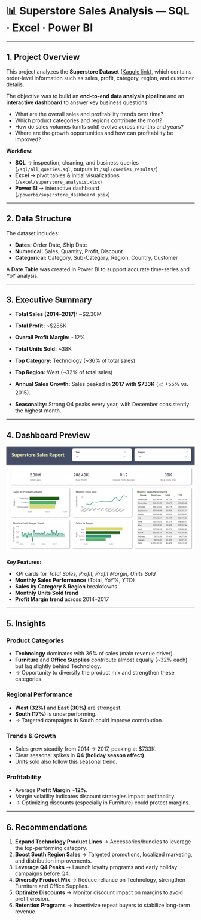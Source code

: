 # 📊 Superstore Sales Analysis — SQL · Excel · Power BI

---

## 1. Project Overview

This project analyzes the **Superstore Dataset** ([Kaggle link](https://www.kaggle.com/datasets/vivek468/superstore-dataset-final)), which contains order-level information such as sales, profit, category, region, and customer details.  

The objective was to build an **end-to-end data analysis pipeline** and an **interactive dashboard** to answer key business questions:

- What are the overall sales and profitability trends over time?  
- Which product categories and regions contribute the most?  
- How do sales volumes (units sold) evolve across months and years?  
- Where are the growth opportunities and how can profitability be improved?  

**Workflow:**
- **SQL** → inspection, cleaning, and business queries (`/sql/all_queries.sql`, outputs in `/sql/queries_results/`)  
- **Excel** → pivot tables & initial visualizations (`/excel/superstore_analysis.xlsx`)  
- **Power BI** → interactive dashboard (`/powerbi/superstore_dashboard.pbix`)  

---

## 2. Data Structure

The dataset includes:  

- **Dates:** Order Date, Ship Date  
- **Numerical:** Sales, Quantity, Profit, Discount  
- **Categorical:** Category, Sub-Category, Region, Country, Customer  

A **Date Table** was created in Power BI to support accurate time-series and YoY analysis.  

---

## 3. Executive Summary

- **Total Sales (2014–2017):** ~\$2.30M  
- **Total Profit:** ~\$286K  
- **Overall Profit Margin:** ~12%  
- **Total Units Sold:** ~38K  

- **Top Category:** Technology (~36% of total sales)  
- **Top Region:** West (~32% of total sales)  

- **Annual Sales Growth:** Sales peaked in **2017 with \$733K** (📈 +55% vs. 2015).  
- **Seasonality:** Strong Q4 peaks every year, with December consistently the highest month.  

---

## 4. Dashboard Preview

![Superstore Dashboard](./powerbi/superstore_dashboard.png)

**Key Features:**
- KPI cards for *Total Sales, Profit, Profit Margin, Units Sold*  
- **Monthly Sales Performance** (Total, YoY%, YTD)  
- **Sales by Category & Region** breakdowns  
- **Monthly Units Sold trend**  
- **Profit Margin trend** across 2014–2017  

---

## 5. Insights

### Product Categories
- **Technology** dominates with 36% of sales (main revenue driver).  
- **Furniture** and **Office Supplies** contribute almost equally (~32% each) but lag slightly behind Technology.  
- → Opportunity to diversify the product mix and strengthen these categories.  

### Regional Performance
- **West (32%)** and **East (30%)** are strongest.  
- **South (17%)** is underperforming.  
- → Targeted campaigns in South could improve contribution.  

### Trends & Growth
- Sales grew steadily from 2014 → 2017, peaking at \$733K.  
- Clear seasonal spikes in **Q4 (holiday season effect)**.  
- Units sold also follow this seasonal trend.  

### Profitability
- Average **Profit Margin ~12%**.  
- Margin volatility indicates discount strategies impact profitability.  
- → Optimizing discounts (especially in Furniture) could protect margins.  

---

## 6. Recommendations

1. **Expand Technology Product Lines** → Accessories/bundles to leverage the top-performing category.  
2. **Boost South Region Sales** → Targeted promotions, localized marketing, and distribution improvements.  
3. **Leverage Q4 Peaks** → Launch loyalty programs and early holiday campaigns before Q4.  
4. **Diversify Product Mix** → Reduce reliance on Technology, strengthen Furniture and Office Supplies.  
5. **Optimize Discounts** → Monitor discount impact on margins to avoid profit erosion.  
6. **Retention Programs** → Incentivize repeat buyers to stabilize long-term revenue.  

